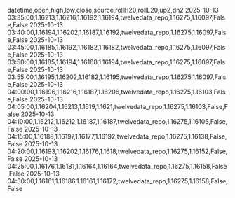 datetime,open,high,low,close,source,rollH20,rollL20,up2,dn2
2025-10-13 03:35:00,1.16213,1.16216,1.16192,1.16194,twelvedata_repo,1.16275,1.16097,False,False
2025-10-13 03:40:00,1.16194,1.16202,1.16187,1.16192,twelvedata_repo,1.16275,1.16097,False,False
2025-10-13 03:45:00,1.16185,1.16192,1.16182,1.16182,twelvedata_repo,1.16275,1.16097,False,False
2025-10-13 03:50:00,1.16185,1.16194,1.16168,1.16194,twelvedata_repo,1.16275,1.16097,False,False
2025-10-13 03:55:00,1.16195,1.16202,1.16182,1.16195,twelvedata_repo,1.16275,1.16097,False,False
2025-10-13 04:00:00,1.16196,1.16216,1.16187,1.16206,twelvedata_repo,1.16275,1.16103,False,False
2025-10-13 04:05:00,1.16204,1.16213,1.1619,1.1621,twelvedata_repo,1.16275,1.16103,False,False
2025-10-13 04:10:00,1.16212,1.16212,1.16187,1.16187,twelvedata_repo,1.16275,1.16106,False,False
2025-10-13 04:15:00,1.16188,1.16197,1.16177,1.16192,twelvedata_repo,1.16275,1.16138,False,False
2025-10-13 04:20:00,1.16193,1.16202,1.16176,1.1618,twelvedata_repo,1.16275,1.16152,False,False
2025-10-13 04:25:00,1.16176,1.16181,1.16164,1.16164,twelvedata_repo,1.16275,1.16158,False,False
2025-10-13 04:30:00,1.16161,1.16186,1.16161,1.16172,twelvedata_repo,1.16275,1.16158,False,False
